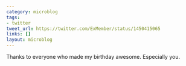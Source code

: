 ```yaml
---
category: microblog
tags:
- twitter
tweet_url: https://twitter.com/ExMember/status/1450415065
links: []
layout: microblog
---
```

Thanks to everyone who made my birthday awesome. Especially you.
